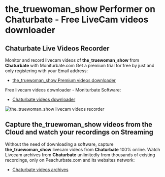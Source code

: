# the_truewoman_show Performer on Chaturbate - Free LiveCam videos downloader

## Chaturbate Live Videos Recorder

Monitor and record livecam videos of **the_truewoman_show** from **Chaturbate** with Moniturbate.com
Get a premium trial for free by just and only registering with your Email address:
* [the_truewoman_show Premium videos downloader](https://moniturbate.com/request-demo-licence-key.html)

Free livecam videos downloader - Moniturbate Software:
* [Chaturbate videos downloader](https://moniturbate.com/moniturbate-download-software.html)

![the_truewoman_show livecam videos recorder](https://peachurnet.com/templates/moniturbate-software.png)


## Capture the_truewoman_show videos from the Cloud and watch your recordings on Streaming

Without the need of downloading a software, capture **the_truewoman_show** livecam videos from **Chaturbate** 100% online.
Watch Livecam archives from **Chaturbate** unlimitedly from thousands of existing recordings, only on Peachurbate.com and its websites network:
* [Chaturbate videos archives](https://peachurnet.com/)